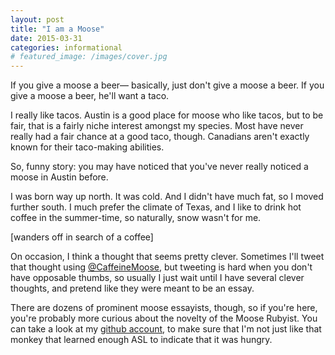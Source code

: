 ```yaml
---
layout: post
title: "I am a Moose"
date: 2015-03-31
categories: informational
# featured_image: /images/cover.jpg
---
```


If you give a moose a beer— basically, just don't give a moose a beer. If you give a moose a beer, he'll want a taco.

I really like tacos. Austin is a good place for moose who like tacos, but to be fair, that is a fairly niche interest amongst my species. Most have never really had a fair chance at a good taco, though. Canadians aren't exactly known for their taco-making abilities.

So, funny story: you may have noticed that you've never really noticed a moose in Austin before.

I was born way up north. It was cold. And I didn't have much fat, so I moved further south. I much prefer the climate of Texas, and I like to drink hot coffee in the summer-time, so naturally, snow wasn't for me.

[wanders off in search of a coffee]

On occasion, I think a thought that seems pretty clever. Sometimes I'll tweet that thought using [@CaffeineMoose](https://twitter.com/CaffeineMoose), but tweeting is hard when you don't have opposable thumbs, so usually I just wait until I have several clever thoughts, and pretend like they were meant to be an essay.

There are dozens of prominent moose essayists, though, so if you're here, you're probably more curious about the novelty of the Moose Rubyist. You can take a look at my [github account](https://github.com/caffeinatedmoose), to make sure that I'm not just like that monkey that learned enough ASL to indicate that it was hungry.
